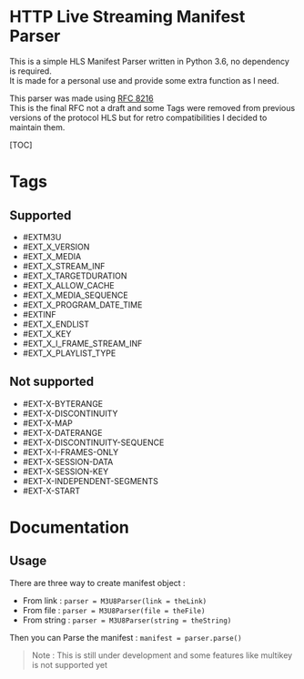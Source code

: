 
**HTTP Live Streaming Manifest Parser**
===
This is a simple HLS Manifest Parser written in Python 3.6, no
dependency is required.<br>
It is made for a personal use and provide some extra function as I need.

This parser was made using [RFC 8216](https://tools.ietf.org/html/rfc8216)<br>
This is the final RFC not a draft and some Tags were removed from
previous versions of the protocol HLS but for retro compatibilities
I decided to maintain them.

[TOC]

Tags
====

Supported
---------

- #EXTM3U
- #EXT_X_VERSION
- #EXT_X_MEDIA
- #EXT_X_STREAM_INF
- #EXT_X_TARGETDURATION
- #EXT_X_ALLOW_CACHE
- #EXT_X_MEDIA_SEQUENCE
- #EXT_X_PROGRAM_DATE_TIME
- #EXTINF
- #EXT_X_ENDLIST
- #EXT_X_KEY
- #EXT_X_I_FRAME_STREAM_INF
- #EXT_X_PLAYLIST_TYPE

Not supported
-------------

- #EXT-X-BYTERANGE
- #EXT-X-DISCONTINUITY
- #EXT-X-MAP
- #EXT-X-DATERANGE
- #EXT-X-DISCONTINUITY-SEQUENCE
- #EXT-X-I-FRAMES-ONLY
- #EXT-X-SESSION-DATA
- #EXT-X-SESSION-KEY
- #EXT-X-INDEPENDENT-SEGMENTS
- #EXT-X-START

Documentation
=============

Usage
-----

There are three way to create manifest object :
- From link : `parser = M3U8Parser(link = theLink)`
- From file : `parser = M3U8Parser(file = theFile)`
- From string : `parser = M3U8Parser(string = theString)`

Then you can Parse the manifest : `manifest = parser.parse()`


> Note : This is still under development and some features like multikey
> is not supported yet